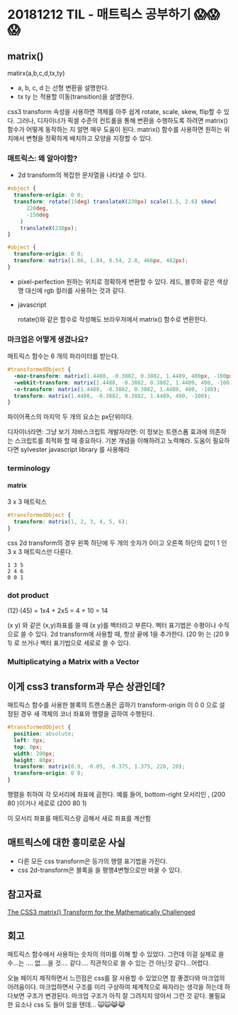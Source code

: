 # 20181212 TIL - 매트릭스 공부하기 😱😱😱

## matrix()

matirx(a,b,c,d,tx,ty)

- <number> a, b, c, d 는 선형 변환을 설명한다.
- <number> tx ty 는 적용할 이동(transition)을 설명한다.

css3 transform 속성을 사용하면 객체를 아주 쉽게 rotate, scale, skew, flip할 수 있다. 그러나, 디자이너가 픽셀 수준의 컨트롤을 통해 변환을 수행하도록 하려면 matrix() 함수가 어떻게 동작하는 지 알면 매우 도움이 된다. matrix() 함수를 사용하면 원하는 위치에서 변형을 정확하게 배치하고 모양을 지정할 수 있다.

### 매트릭스: 왜 알아야함?

- 2d transform의 복잡한 문자열을 나타낼 수 있다.

```css
#object {
  transform-origin: 0 0;
  transform: rotate(15deg) translateX(230px) scale(1.5, 2.6) skew(
      220deg,
      -150deg
    )
    translateX(230px);
}
```

```css
#object {
  transform-origin: 0 0;
  transform: matrix(1.06, 1.84, 0.54, 2.8, 466px, 482px);
}
```

- pixel-perfection
  원하는 위치로 정확하게 변환할 수 있다. 레드, 블루와 같은 색상명 대신에 rgb 컬러를 사용하는 것과 같다.

- javascript

  rotate()와 같은 함수로 작성해도 브라우저에서 matrix() 함수로 변환한다.

### 마크업은 어떻게 생겼나요?

매트릭스 함수는 6 개의 파라미터를 받는다.

```css
#transformedObject {
  -moz-transform: matrix(1.4488, -0.3882, 0.3882, 1.4489, 400px, -100px);
  -webkit-transform: matrix(1.4488, -0.3882, 0.3882, 1.4489, 400, -100);
  -o-transform: matrix(1.4488, -0.3882, 0.3882, 1.4489, 400, -100);
  transform: matrix(1.4488, -0.3882, 0.3882, 1.4489, 400, -100);
}
```

파이어폭스의 마지막 두 개의 요소는 px단위이다.

디자이너라면: 그냥 보기
자바스크립트 개발자라면: 이 정보는 트랜스폼 효과에 의존하는 스크립트를 최적화 할 때 중요하다. 기본 개념을 이해하려고 노력해라. 도움이 필요하다면 sylvester javascript library 를 사용해라

### terminology

#### matrix

3 x 3 매트릭스

```css
#transformedObject {
  transform: matrix(1, 2, 3, 4, 5, 6);
}
```

css 2d transform의 경우 왼쪽 하단에 두 개의 숫자가 0이고 오른쪽 하단의 값이 1 인 3 x 3 매트릭스만 다룬다.

```
1 3 5
2 4 6
0 0 1
```

### dot product

(12)·(45) = 1x4 + 2x5 = 4 + 10 = 14

(x y) 와 같은 (x,y)좌표를 쓸 때 (x y)를 벡터라고 부른다.
벡터 표기법은 수평이나 수직으로 쓸 수 있다.
2d transform에 사용할 때, 항상 끝에 1을 추가한다. (20 9) 는 (20 9 1) 로 쓰거나 벡터 표기법으로 세로로 쓸 수 있다.

### Multiplicatying a Matrix with a Vector

## 이게 css3 transform과 무슨 상관인데?

매트릭스 함수를 사용한 블록의 트랜스폼은 곱하기 transform-origin 이 0 0 으로 설정된 경우 새 객체의 코너 좌표와 행렬을 곱하여 수행된다.

```css
#transformedObject {
  position: absolute;
  left: 0px;
  top: 0px;
  width: 200px;
  height: 80px;
  transform: matrix(0.9, -0.05, -0.375, 1.375, 220, 20);
  transform-origin: 0 0;
}
```

행렬을 취하여 각 모서리에 좌표에 곱한다. 예를 들어, bottom-right 모서리인 , (200 80 )이거나 세로로 (200 80 1)

이 모서리 좌표를 매트릭스랑 곱해서 새로 좌표를 계산함

## 매트릭스에 대한 흥미로운 사실

- 다른 모든 css transform은 등가의 행렬 표기법을 가진다.
- css 2d-transform은 블록을 을 평행4변형으로만 바꿀 수 있다.

## 참고자료

[The CSS3 matrix() Transform for the Mathematically Challenged](http://www.useragentman.com/blog/2011/01/07/css3-matrix-transform-for-the-mathematically-challenged/)

## 회고

매트릭스 함수에서 사용하는 숫자의 의미를 이해 할 수 있었다. 그런데 이걸 실제로 쓸 수...는 .... 없....을 것.... 같다.... 직관적으로 쓸 수 있는 건 아닌것 같다...어렵다.

오늘 페이지 제작하면서 느낀점은 css를 잘 사용할 수 있었으면 참 좋겠다와 마크업의 어려움이다. 마크업하면서 구조를 미리 구상하여 체계적으로 짜자라는 생각을 하는데 하다보면 구조가 변경된다. 마크업 구조가 아직 잘 그려지지 않아서 그런 것 같다. 불필요한 요소나 css 도 들어 있을 텐데... 🙀🙀😹😹
